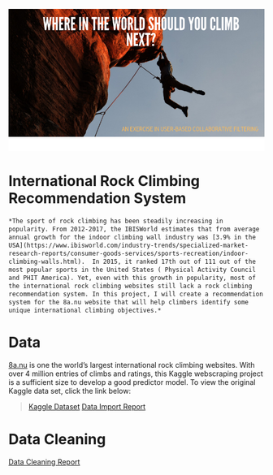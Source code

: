 ![cover_photo](./6_README_files/cover_photo.png)
# International Rock Climbing Recommendation System

	*The sport of rock climbing has been steadily increasing in popularity. From 2012-2017, the IBISWorld estimates that from average annual growth for the indoor climbing wall industry was [3.9% in the USA](https://www.ibisworld.com/industry-trends/specialized-market-research-reports/consumer-goods-services/sports-recreation/indoor-climbing-walls.html).  In 2015, it ranked 17th out of 111 out of the most popular sports in the United States ( Physical Activity Council and PHIT America). Yet, even with this growth in popularity, most of the international rock climbing websites still lack a rock climbing recommendation system. In this project, I will create a recommendation system for the 8a.nu website that will help climbers identify some unique international climbing objectives.*

# Data

[8a.nu](https://www.8a.nu/) is one the world’s largest international rock climbing websites. With over 4 million entries of climbs and ratings, this Kaggle webscraping project is a sufficient size to develop a good predictor model. To view the original Kaggle data set, click the link below:

> [Kaggle Dataset](https://www.kaggle.com/dcohen21/8anu-climbing-logbook)
> [Data Import Report](https://drive.google.com/open?id=1S4io5Nvz0lcnri_Lz9Mpa_TwLNeoSzGb)

# Data Cleaning 

[Data Cleaning Report](https://drive.google.com/open?id=195wcooDtT2XhfpRXREWmLovm8XZPNymy)



